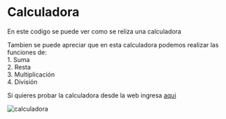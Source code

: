 # Calculadora 

En este codigo se puede ver como se reliza una calculadora

Tambien se puede apreciar que en esta calculadora podemos realizar las funciones de:  
        1. Suma  
        2. Resta  
        3. Multiplicación  
        4. División  

Si quieres probar la calculadora desde la web ingresa [aqui](https://adoring-archimedes-a70a4e.netlify.app)

![calculadora](https://github.com/user-attachments/assets/287513d6-7ad2-4083-a41d-62040bb8abbb)
